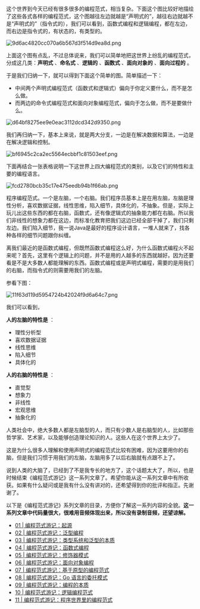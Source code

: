 这个世界到今天已经有很多很多的编程范式，相当复杂。下面这个图比较好地描绘了这些各式各样的编程范式，这个图越往左边就越是“声明式的”，越往右边就越不是“声明式的”（指令式的），我们可以看到，函数式编程和逻辑编程，都在左边，而右边是指令式的，有状态的，有类型的。

![9d6ac4820cc070a6b567d3f514d9ea8d.png][]

上面这个图有点乱，不过总体说来，我们可以简单地把这世界上纷乱的编程范式，分成这几类：**声明式** 、**命名式** 、**逻辑的** 、**函数式** 、**面向对象的** 、**面向过程的** 。

于是我们归纳一下，就可以得到下面这个简单的图。简单描述一下：

 *  中间两个声明式编程范式（函数式和逻辑式）偏向于你定义要什么，而不是怎么做。
 *  而两边的命令式编程范式和面向对象编程范式，偏向于怎么做，而不是要做什么。

![d64bf8275ee9e0eac3112dcd342d9350.png][]

我们再归纳一下，基本上来说，就是两大分支，一边是在解决数据和算法，一边是在解决逻辑和控制。

![bf6945c2ca2ec5564ecbbf1c81503eef.png][]

下面再结合一张表格说明一下这世界上四大编程范式的类别，以及它们的特性和主要的编程语言。

![fcd2780bcb35c17e475eedb94b1f66ab.png][]

程序编程范式。一个是左脑，一个右脑。我们程序员基本上是在用左脑，左脑是理性分析，喜欢数据证据，线性思维，陷入细节，具体化的，不抽象。但是，实际上玩儿出这些东西的都在右脑，函数式，还有像逻辑式的抽象能力都在右脑。所以我们非线性的想象力都在这边，而标准化教育把我们这边已经全部干掉了，我们只剩左边。我们陷入细节，我一说Java是最好的程序设计语言，一堆人就来了，找各种各样的细节问题跟你纠缠。

离我们最近的是函数式编程，但既然函数式编程这么好，为什么函数式编程火不起来呢？首先，这里有个逻辑上的问题，并不是用的人越多的东西就越好。因为还要看是不是大多数人都能理解的东西。函数式编程或是声明式编程，需要的是用我们的右脑，而指令式的则需要用我们的左脑。

参看下图：

![11f63d119d5954724b42024f9d6a64c7.png][]

我们可以看到，

**人的左脑的特性是** ：

 *  理性分析型
 *  喜欢数据证据
 *  线性思维
 *  陷入细节
 *  具体化的

**人的右脑的特性是** ：

 *  直觉型
 *  想象力
 *  非线性
 *  宏观思维
 *  抽象化的

人类社会中，绝大多数人都是左脑型的人，而只有少数人是右脑型的人，比如那些哲学家、艺术家，以及能够创造理论知识的人。这些人在这个世界上太少了。

这是为什么很多人理解和使用声明式的编程范式比较有困难，因为这要用你的右脑，但是我们习惯于用我们的左脑，左脑用多了以后右脑就有点跟不上了。

说到人类的大脑了，已经到了不是我专长的地方了，这个话题太大了，所以，也是时候结束《编程范式游记》这一系列文章了。希望你能从这一系列文章中有所收获。如果有什么疑问或是我有什么没有讲对的，还希望得到你的批评和指正。先谢谢了。

以下是《编程范式游记》系列文章的目录，方便你了解这一系列内容的全貌。**这一系列文章中代码量很大，很难用音频体现出来，所以没有录制音频，还望谅解。** 

 *  [01 | 编程范式游记：起源][01 _]
 *  [02 | 编程范式游记：泛型编程][02 _]
 *  [03 | 编程范式游记：类型系统和泛型的本质][03 _]
 *  [04 | 编程范式游记：函数式编程][04 _]
 *  [05 | 编程范式游记：修饰器模式][05 _]
 *  [06 | 编程范式游记：面向对象编程][06 _]
 *  [07 | 编程范式游记：基于原型的编程范式][07 _]
 *  [08 | 编程范式游记：Go 语言的委托模式][08 _ _Go]
 *  [09 | 编程范式游记：编程的本质][09 _]
 *  [10 | 编程范式游记：逻辑编程范式][10 _]
 *  [11 | 编程范式游记：程序世界里的编程范式][11 _]


[9d6ac4820cc070a6b567d3f514d9ea8d.png]: https://static001.geekbang.org/resource/image/9d/8d/9d6ac4820cc070a6b567d3f514d9ea8d.png
[d64bf8275ee9e0eac3112dcd342d9350.png]: https://static001.geekbang.org/resource/image/d6/50/d64bf8275ee9e0eac3112dcd342d9350.png
[bf6945c2ca2ec5564ecbbf1c81503eef.png]: https://static001.geekbang.org/resource/image/bf/ef/bf6945c2ca2ec5564ecbbf1c81503eef.png
[fcd2780bcb35c17e475eedb94b1f66ab.png]: https://static001.geekbang.org/resource/image/fc/ab/fcd2780bcb35c17e475eedb94b1f66ab.png
[11f63d119d5954724b42024f9d6a64c7.png]: https://static001.geekbang.org/resource/image/11/c7/11f63d119d5954724b42024f9d6a64c7.png
[01 _]: https://time.geekbang.org/column/article/301
[02 _]: https://time.geekbang.org/column/article/303
[03 _]: https://time.geekbang.org/column/article/2017
[04 _]: https://time.geekbang.org/column/article/2711
[05 _]: https://time.geekbang.org/column/article/2723
[06 _]: https://time.geekbang.org/column/article/2729
[07 _]: https://time.geekbang.org/column/article/2741
[08 _ _Go]: https://time.geekbang.org/column/article/2748
[09 _]: https://time.geekbang.org/column/article/2751
[10 _]: https://time.geekbang.org/column/article/2752
[11 _]: https://time.geekbang.org/column/article/2754

